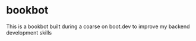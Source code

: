 # bookbot
This is a bookbot built during a coarse on boot.dev to improve my backend development skills
